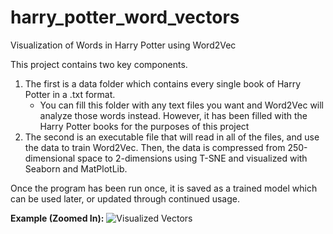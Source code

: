 # harry_potter_word_vectors
Visualization of Words in Harry Potter using Word2Vec

This project contains two key components. 

1. The first is a data folder which contains every single book of Harry Potter in a .txt format.
    * You can fill this folder with any text files you want and Word2Vec will analyze those words instead. However, it has been filled with the Harry Potter books for the purposes of this project
2. The second is an executable file that will read in all of the files, and use the data to train Word2Vec. Then, the data is compressed from 250-dimensional space to 2-dimensions using T-SNE and visualized with Seaborn and MatPlotLib.

Once the program has been run once, it is saved as a trained model which can be used later, or updated through continued usage.

**Example (Zoomed In):**
![Visualized Vectors](https://github.com/gkeglevich/harry_potter_word_vectors/blob/master/Screenshots/Figure%201.png "Example")
